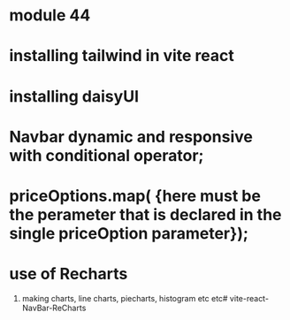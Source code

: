 

# module 44 

# installing tailwind in vite react

# installing daisyUI 

# Navbar dynamic and responsive with conditional operator;

# priceOptions.map( {here must be the perameter that is declared in the single priceOption parameter});

# use of Recharts
1. making charts,
    line charts, piecharts, histogram etc etc#   v i t e - r e a c t - N a v B a r - R e C h a r t s  
 